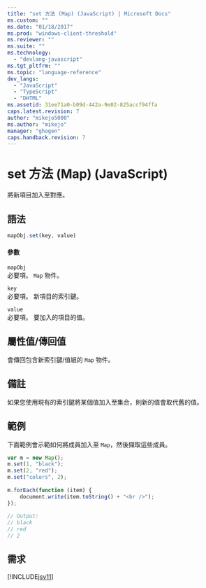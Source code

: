 ```yaml
---
title: "set 方法 (Map) (JavaScript) | Microsoft Docs"
ms.custom: ""
ms.date: "01/18/2017"
ms.prod: "windows-client-threshold"
ms.reviewer: ""
ms.suite: ""
ms.technology: 
  - "devlang-javascript"
ms.tgt_pltfrm: ""
ms.topic: "language-reference"
dev_langs: 
  - "JavaScript"
  - "TypeScript"
  - "DHTML"
ms.assetid: 31ee71a0-b09d-442a-9e02-825accf94ffa
caps.latest.revision: 7
author: "mikejo5000"
ms.author: "mikejo"
manager: "ghogen"
caps.handback.revision: 7
---
```

# set 方法 (Map) (JavaScript)
將新項目加入至對應。  
  
## 語法  
  
```javascript  
mapObj.set(key, value)  
```  
  
#### 參數  
 `mapObj`  
 必要項。  `Map` 物件。  
  
 `key`  
 必要項。  新項目的索引鍵。  
  
 `value`  
 必要項。  要加入的項目的值。  
  
## 屬性值\/傳回值  
 會傳回包含新索引鍵\/值組的 `Map` 物件。  
  
## 備註  
 如果您使用現有的索引鍵將某個值加入至集合，則新的值會取代舊的值。  
  
## 範例  
 下面範例會示範如何將成員加入至 `Map`，然後擷取這些成員。  
  
```javascript  
var m = new Map();  
m.set(1, "black");  
m.set(2, "red");  
m.set("colors", 2);  
  
m.forEach(function (item) {  
    document.write(item.toString() + "<br />");  
});  
  
// Output:  
// black  
// red  
// 2  
```  
  
## 需求  
 [!INCLUDE[jsv11](../../javascript/reference/includes/jsv11-md.md)]